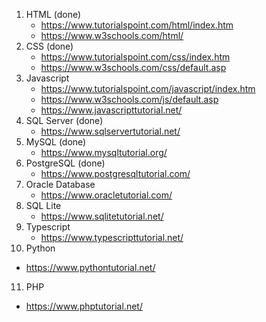 1. HTML (done)
   - https://www.tutorialspoint.com/html/index.htm
   - https://www.w3schools.com/html/
2. CSS (done)
   - https://www.tutorialspoint.com/css/index.htm
   - https://www.w3schools.com/css/default.asp
3. Javascript
   - https://www.tutorialspoint.com/javascript/index.htm
   - https://www.w3schools.com/js/default.asp
   - https://www.javascripttutorial.net/
4. SQL Server (done)
   - https://www.sqlservertutorial.net/
5. MySQL (done)
   - https://www.mysqltutorial.org/
6. PostgreSQL (done)
   - https://www.postgresqltutorial.com/
7. Oracle Database
   - https://www.oracletutorial.com/
8. SQL Lite
   - https://www.sqlitetutorial.net/
9. Typescript
   - https://www.typescripttutorial.net/
10. Python
   - https://www.pythontutorial.net/
11. PHP
   - https://www.phptutorial.net/
